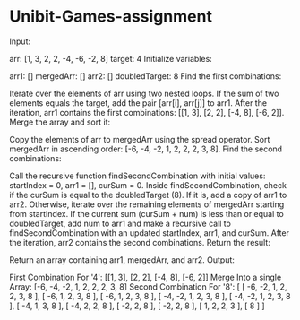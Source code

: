 # Unibit-Games-assignment
Input:

arr: [1, 3, 2, 2, -4, -6, -2, 8]
target: 4
Initialize variables:

arr1: []
mergedArr: []
arr2: []
doubledTarget: 8
Find the first combinations:

Iterate over the elements of arr using two nested loops.
If the sum of two elements equals the target, add the pair [arr[i], arr[j]] to arr1.
After the iteration, arr1 contains the first combinations: [[1, 3], [2, 2], [-4, 8], [-6, 2]].
Merge the array and sort it:

Copy the elements of arr to mergedArr using the spread operator.
Sort mergedArr in ascending order: [-6, -4, -2, 1, 2, 2, 2, 3, 8].
Find the second combinations:

Call the recursive function findSecondCombination with initial values: startIndex = 0, arr1 = [], curSum = 0.
Inside findSecondCombination, check if the curSum is equal to the doubledTarget (8).
If it is, add a copy of arr1 to arr2.
Otherwise, iterate over the remaining elements of mergedArr starting from startIndex.
If the current sum (curSum + num) is less than or equal to doubledTarget, add num to arr1 and make a recursive call to findSecondCombination with an updated startIndex, arr1, and curSum.
After the iteration, arr2 contains the second combinations.
Return the result:

Return an array containing arr1, mergedArr, and arr2.
Output:

First Combination For '4': [[1, 3], [2, 2], [-4, 8], [-6, 2]]
Merge Into a single Array: [-6, -4, -2, 1, 2, 2, 2, 3, 8]
Second Combination For '8': [
  [
    -6, -2, 1, 2,
     2,  3, 8
  ],
  [ -6, 1, 2, 3, 8 ],
  [ -6, 1, 2, 3, 8 ],
  [ -4, -2, 1, 2, 3, 8 ],
  [ -4, -2, 1, 2, 3, 8 ],
  [ -4, 1, 3, 8 ],
  [ -4, 2, 2, 8 ],
  [ -2, 2, 8 ],
  [ -2, 2, 8 ],
  [ 1, 2, 2, 3 ],
  [ 8 ]
]
